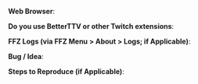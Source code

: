 **Web Browser**:

**Do you use BetterTTV or other Twitch extensions**:

**FFZ Logs (via FFZ Menu > About > Logs; if Applicable)**:


**Bug / Idea**:



**Steps to Reproduce (if Applicable)**:

